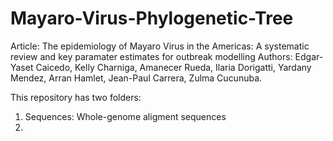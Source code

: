 # Mayaro-Virus-Phylogenetic-Tree

Article: The epidemiology of Mayaro Virus in the Americas: A systematic review and key paramater estimates for outbreak modelling
Authors: Edgar-Yaset Caicedo, Kelly Charniga, Amanecer Rueda, Ilaria Dorigatti, Yardany Mendez, Arran Hamlet, Jean-Paul Carrera, Zulma Cucunuba. 

This repository has two folders:
1) Sequences: Whole-genome aligment sequences
2)
